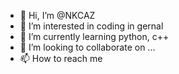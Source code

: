 - 👋 Hi, I’m @NKCAZ
- 👀 I’m interested in coding in gernal
- 🌱 I’m currently learning python, c++
- 💞️ I’m looking to collaborate on ...
- 📫 How to reach me 

<!---
NKCAZ/NKCAZ is a ✨ special ✨ repository because its `README.md` (this file) appears on your GitHub profile.
You can click the Preview link to take a look at your changes.
--->
